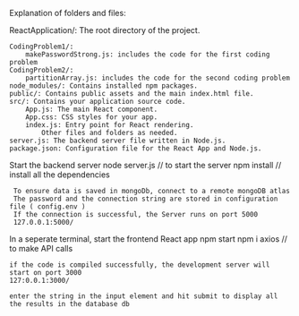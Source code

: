 
Explanation of folders and files:

ReactApplication/: The root directory of the project.

    CodingProblem1/:
        makePasswordStrong.js: includes the code for the first coding problem
    CodingProblem2/:
        partitionArray.js: includes the code for the second coding problem
    node_modules/: Contains installed npm packages.
    public/: Contains public assets and the main index.html file.
    src/: Contains your application source code.
        App.js: The main React component.
        App.css: CSS styles for your app.
        index.js: Entry point for React rendering.
            Other files and folders as needed.
    server.js: The backend server file written in Node.js.
    package.json: Configuration file for the React App and Node.js.

Start the backend server
     node server.js // to start the server
     npm install // install all the dependencies

     To ensure data is saved in mongoDb, connect to a remote mongoDB atlas
     The password and the connection string are stored in configuration file ( config.env )
     If the connection is successful, the Server runs on port 5000
     127.0.0.1:5000/
     

In a seperate terminal, start the frontend React app
    npm start
    npm i axios // to make API calls

    if the code is compiled successfully, the development server will start on port 3000
    127:0.0.1:3000/

    enter the string in the input element and hit submit to display all the results in the database db

